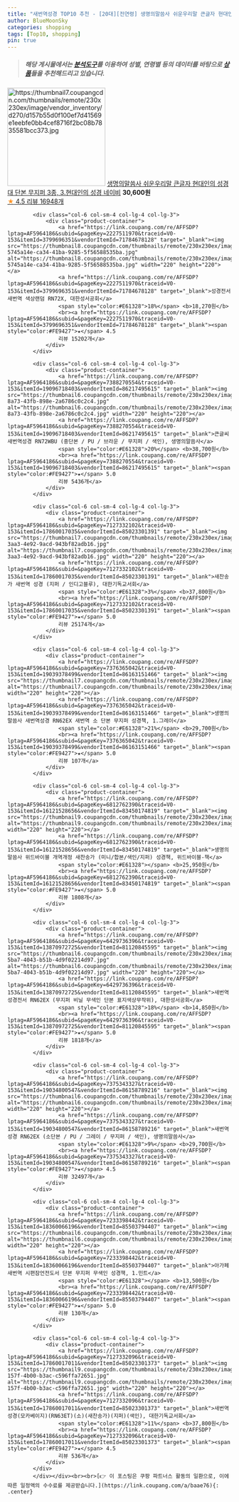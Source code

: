 ```yaml
---
title: "새번역성경 TOP10 추천 - [20대][전연령] 생명의말씀사 쉬운우리말 큰글자 현대인의 성경 대 단본 무지퍼 3종, 3.현대인의 성경 네이비"
author: BlueMoonSky
categories: shopping
tags: [Top10, shopping]
pin: true
---
```


> ##### 해당 게시물에서는 [**분석도구**](https://itemscout.io/)를 이용하여 **성별**, **연령별** 등의 데이터를 바탕으로 [**상품**](https://link.coupang.com/a/baae76)들을 추천해드리고 있습니다.
<div class="container"><div class="row">
            <div class="col-6 col-sm-4 col-lg-4 col-lg-3">
                <div class="product-container">
                    <a href="https://link.coupang.com/re/AFFSDP?lptag=AF5964186&subid=&pageKey=6273091909&traceid=V0-153&itemId=12840390974&vendorItemId=80105982142" target="_blank"><img src="https://thumbnail7.coupangcdn.com/thumbnails/remote/230x230ex/image/vendor_inventory/d270/d157b55d0f100ef7d41569e1eebfe0bb4cef8716f2bc08b7835581bcc373.jpg" alt="https://thumbnail7.coupangcdn.com/thumbnails/remote/230x230ex/image/vendor_inventory/d270/d157b55d0f100ef7d41569e1eebfe0bb4cef8716f2bc08b7835581bcc373.jpg" width="220" height="220"></a>
                    <a href="https://link.coupang.com/re/AFFSDP?lptag=AF5964186&subid=&pageKey=6273091909&traceid=V0-153&itemId=12840390974&vendorItemId=80105982142" target="_blank">생명의말씀사 쉬운우리말 큰글자 현대인의 성경 대 단본 무지퍼 3종, 3.현대인의 성경 네이비</a>
                    <span style="color:#E61328"></span> <b>30,600원</b>
                    <br><a href="https://link.coupang.com/re/AFFSDP?lptag=AF5964186&subid=&pageKey=6273091909&traceid=V0-153&itemId=12840390974&vendorItemId=80105982142" target="_blank"><span style="color:#FE9427">★</span> 4.5
                    리뷰 16948개</a>
                </div>
            </div>
            
            <div class="col-6 col-sm-4 col-lg-4 col-lg-3">
                <div class="product-container">
                    <a href="https://link.coupang.com/re/AFFSDP?lptag=AF5964186&subid=&pageKey=2227511970&traceid=V0-153&itemId=3799696351&vendorItemId=71784678128" target="_blank"><img src="https://thumbnail8.coupangcdn.com/thumbnails/remote/230x230ex/image/retail/images/2366110466236505-5745a14e-ca34-41ba-9285-5f56588535ba.jpg" alt="https://thumbnail8.coupangcdn.com/thumbnails/remote/230x230ex/image/retail/images/2366110466236505-5745a14e-ca34-41ba-9285-5f56588535ba.jpg" width="220" height="220"></a>
                    <a href="https://link.coupang.com/re/AFFSDP?lptag=AF5964186&subid=&pageKey=2227511970&traceid=V0-153&itemId=3799696351&vendorItemId=71784678128" target="_blank">성경전서 새번역 색상랜덤 RN72X, 대한성서공회</a>
                    <span style="color:#E61328">18%</span> <b>18,270원</b>
                    <br><a href="https://link.coupang.com/re/AFFSDP?lptag=AF5964186&subid=&pageKey=2227511970&traceid=V0-153&itemId=3799696351&vendorItemId=71784678128" target="_blank"><span style="color:#FE9427">★</span> 4.5
                    리뷰 15202개</a>
                </div>
            </div>
            
            <div class="col-6 col-sm-4 col-lg-4 col-lg-3">
                <div class="product-container">
                    <a href="https://link.coupang.com/re/AFFSDP?lptag=AF5964186&subid=&pageKey=7388270554&traceid=V0-153&itemId=19096718403&vendorItemId=86217495615" target="_blank"><img src="https://thumbnail6.coupangcdn.com/thumbnails/remote/230x230ex/image/retail/images/2023/06/08/16/3/b9870e06-8a73-43fb-898e-2a6786c0c2c4.jpg" alt="https://thumbnail6.coupangcdn.com/thumbnails/remote/230x230ex/image/retail/images/2023/06/08/16/3/b9870e06-8a73-43fb-898e-2a6786c0c2c4.jpg" width="220" height="220"></a>
                    <a href="https://link.coupang.com/re/AFFSDP?lptag=AF5964186&subid=&pageKey=7388270554&traceid=V0-153&itemId=19096718403&vendorItemId=86217495615" target="_blank">큰글씨 새번역성경 RN72WBU (중단본 / PU / 브라운 / 무지퍼 / 색인), 생명의말씀사</a>
                    <span style="color:#E61328">20%</span> <b>38,700원</b>
                    <br><a href="https://link.coupang.com/re/AFFSDP?lptag=AF5964186&subid=&pageKey=7388270554&traceid=V0-153&itemId=19096718403&vendorItemId=86217495615" target="_blank"><span style="color:#FE9427">★</span> 5.0
                    리뷰 5436개</a>
                </div>
            </div>
            
            <div class="col-6 col-sm-4 col-lg-4 col-lg-3">
                <div class="product-container">
                    <a href="https://link.coupang.com/re/AFFSDP?lptag=AF5964186&subid=&pageKey=7127332102&traceid=V0-153&itemId=17860017035&vendorItemId=85023301391" target="_blank"><img src="https://thumbnail7.coupangcdn.com/thumbnails/remote/230x230ex/image/retail/images/2023/02/10/16/8/3c4db360-3aa3-4e92-9acd-943bf82adb16.jpg" alt="https://thumbnail7.coupangcdn.com/thumbnails/remote/230x230ex/image/retail/images/2023/02/10/16/8/3c4db360-3aa3-4e92-9acd-943bf82adb16.jpg" width="220" height="220"></a>
                    <a href="https://link.coupang.com/re/AFFSDP?lptag=AF5964186&subid=&pageKey=7127332102&traceid=V0-153&itemId=17860017035&vendorItemId=85023301391" target="_blank">새찬송가 새번역 성경 (지퍼 / 인디고블루), 대한기독교서회</a>
                    <span style="color:#E61328">3%</span> <b>37,800원</b>
                    <br><a href="https://link.coupang.com/re/AFFSDP?lptag=AF5964186&subid=&pageKey=7127332102&traceid=V0-153&itemId=17860017035&vendorItemId=85023301391" target="_blank"><span style="color:#FE9427">★</span> 5.0
                    리뷰 25174개</a>
                </div>
            </div>
            
            <div class="col-6 col-sm-4 col-lg-4 col-lg-3">
                <div class="product-container">
                    <a href="https://link.coupang.com/re/AFFSDP?lptag=AF5964186&subid=&pageKey=7376365042&traceid=V0-153&itemId=19039378499&vendorItemId=86163151466" target="_blank"><img src="https://thumbnail7.coupangcdn.com/thumbnails/remote/230x230ex/image/vendor_inventory/aed5/b0a5a19098234cbd9f708e6e38c3dadadbcb587f17b52ec5ead45bafab98.jpg" alt="https://thumbnail7.coupangcdn.com/thumbnails/remote/230x230ex/image/vendor_inventory/aed5/b0a5a19098234cbd9f708e6e38c3dadadbcb587f17b52ec5ead45bafab98.jpg" width="220" height="220"></a>
                    <a href="https://link.coupang.com/re/AFFSDP?lptag=AF5964186&subid=&pageKey=7376365042&traceid=V0-153&itemId=19039378499&vendorItemId=86163151466" target="_blank">생명의말씀사 새번역성경 RN62EX 새번역 소 단본 무지퍼 성경책, 1.그레이</a>
                    <span style="color:#E61328">21%</span> <b>29,700원</b>
                    <br><a href="https://link.coupang.com/re/AFFSDP?lptag=AF5964186&subid=&pageKey=7376365042&traceid=V0-153&itemId=19039378499&vendorItemId=86163151466" target="_blank"><span style="color:#FE9427">★</span> 5.0
                    리뷰 107개</a>
                </div>
            </div>
            
            <div class="col-6 col-sm-4 col-lg-4 col-lg-3">
                <div class="product-container">
                    <a href="https://link.coupang.com/re/AFFSDP?lptag=AF5964186&subid=&pageKey=6812762390&traceid=V0-153&itemId=16121528656&vendorItemId=83450174819" target="_blank"><img src="https://thumbnail9.coupangcdn.com/thumbnails/remote/230x230ex/image/vendor_inventory/7093/989a67319de34b11c82fc58d95d8c612a272b4223054635952c937478b1d.jpg" alt="https://thumbnail9.coupangcdn.com/thumbnails/remote/230x230ex/image/vendor_inventory/7093/989a67319de34b11c82fc58d95d8c612a272b4223054635952c937478b1d.jpg" width="220" height="220"></a>
                    <a href="https://link.coupang.com/re/AFFSDP?lptag=AF5964186&subid=&pageKey=6812762390&traceid=V0-153&itemId=16121528656&vendorItemId=83450174819" target="_blank">생명의말씀사 위드바이블 개역개정 새찬송가 (미니/합본/색인/지퍼) 성경책, 위드바이블-책</a>
                    <span style="color:#E61328"></span> <b>25,950원</b>
                    <br><a href="https://link.coupang.com/re/AFFSDP?lptag=AF5964186&subid=&pageKey=6812762390&traceid=V0-153&itemId=16121528656&vendorItemId=83450174819" target="_blank"><span style="color:#FE9427">★</span> 5.0
                    리뷰 1808개</a>
                </div>
            </div>
            
            <div class="col-6 col-sm-4 col-lg-4 col-lg-3">
                <div class="product-container">
                    <a href="https://link.coupang.com/re/AFFSDP?lptag=AF5964186&subid=&pageKey=6429736396&traceid=V0-153&itemId=13870972725&vendorItemId=81120845595" target="_blank"><img src="https://thumbnail6.coupangcdn.com/thumbnails/remote/230x230ex/image/retail/images/2022/03/31/17/2/73b4ba0e-5ba7-4043-b51b-4d9f02214d97.jpg" alt="https://thumbnail6.coupangcdn.com/thumbnails/remote/230x230ex/image/retail/images/2022/03/31/17/2/73b4ba0e-5ba7-4043-b51b-4d9f02214d97.jpg" width="220" height="220"></a>
                    <a href="https://link.coupang.com/re/AFFSDP?lptag=AF5964186&subid=&pageKey=6429736396&traceid=V0-153&itemId=13870972725&vendorItemId=81120845595" target="_blank">새번역 성경전서 RN62EX (무지퍼 비닐 무색인 단본 표지색상무작위), 대한성서공회</a>
                    <span style="color:#E61328">18%</span> <b>14,850원</b>
                    <br><a href="https://link.coupang.com/re/AFFSDP?lptag=AF5964186&subid=&pageKey=6429736396&traceid=V0-153&itemId=13870972725&vendorItemId=81120845595" target="_blank"><span style="color:#FE9427">★</span> 5.0
                    리뷰 1818개</a>
                </div>
            </div>
            
            <div class="col-6 col-sm-4 col-lg-4 col-lg-3">
                <div class="product-container">
                    <a href="https://link.coupang.com/re/AFFSDP?lptag=AF5964186&subid=&pageKey=7375343327&traceid=V0-153&itemId=19034800547&vendorItemId=86158789216" target="_blank"><img src="https://thumbnail6.coupangcdn.com/thumbnails/remote/230x230ex/image/rs_quotation_api/agiapk0m/e63e7258796a4f7ba5de76941e92bc66.jpg" alt="https://thumbnail6.coupangcdn.com/thumbnails/remote/230x230ex/image/rs_quotation_api/agiapk0m/e63e7258796a4f7ba5de76941e92bc66.jpg" width="220" height="220"></a>
                    <a href="https://link.coupang.com/re/AFFSDP?lptag=AF5964186&subid=&pageKey=7375343327&traceid=V0-153&itemId=19034800547&vendorItemId=86158789216" target="_blank">새번역성경 RN62EX (소단본 / PU / 그레이 / 무지퍼 / 색인), 생명의말씀사</a>
                    <span style="color:#E61328">9%</span> <b>29,700원</b>
                    <br><a href="https://link.coupang.com/re/AFFSDP?lptag=AF5964186&subid=&pageKey=7375343327&traceid=V0-153&itemId=19034800547&vendorItemId=86158789216" target="_blank"><span style="color:#FE9427">★</span> 4.5
                    리뷰 32497개</a>
                </div>
            </div>
            
            <div class="col-6 col-sm-4 col-lg-4 col-lg-3">
                <div class="product-container">
                    <a href="https://link.coupang.com/re/AFFSDP?lptag=AF5964186&subid=&pageKey=7233398442&traceid=V0-153&itemId=18360066196&vendorItemId=85503794407" target="_blank"><img src="https://thumbnail6.coupangcdn.com/thumbnails/remote/230x230ex/image/vendor_inventory/d490/f88ac043ec421ac5fb4594b4eac8fe77332233e32f7f912ca182495fee69.jpg" alt="https://thumbnail6.coupangcdn.com/thumbnails/remote/230x230ex/image/vendor_inventory/d490/f88ac043ec421ac5fb4594b4eac8fe77332233e32f7f912ca182495fee69.jpg" width="220" height="220"></a>
                    <a href="https://link.coupang.com/re/AFFSDP?lptag=AF5964186&subid=&pageKey=7233398442&traceid=V0-153&itemId=18360066196&vendorItemId=85503794407" target="_blank">아가페 새번역 시편잠언전도서 단본 무지퍼 무색인 성경책, 1.민트</a>
                    <span style="color:#E61328"></span> <b>13,500원</b>
                    <br><a href="https://link.coupang.com/re/AFFSDP?lptag=AF5964186&subid=&pageKey=7233398442&traceid=V0-153&itemId=18360066196&vendorItemId=85503794407" target="_blank"><span style="color:#FE9427">★</span> 5.0
                    리뷰 130개</a>
                </div>
            </div>
            
            <div class="col-6 col-sm-4 col-lg-4 col-lg-3">
                <div class="product-container">
                    <a href="https://link.coupang.com/re/AFFSDP?lptag=AF5964186&subid=&pageKey=7127332096&traceid=V0-153&itemId=17860017011&vendorItemId=85023301373" target="_blank"><img src="https://thumbnail9.coupangcdn.com/thumbnails/remote/230x230ex/image/retail/images/2023/02/10/16/4/bc92f7c1-157f-4b00-b3ac-c596ffa72651.jpg" alt="https://thumbnail9.coupangcdn.com/thumbnails/remote/230x230ex/image/retail/images/2023/02/10/16/4/bc92f7c1-157f-4b00-b3ac-c596ffa72651.jpg" width="220" height="220"></a>
                    <a href="https://link.coupang.com/re/AFFSDP?lptag=AF5964186&subid=&pageKey=7127332096&traceid=V0-153&itemId=17860017011&vendorItemId=85023301373" target="_blank">새번역 성경(모카베이지)(RN63ET)(소)(새찬송가)(지퍼)(색인), 대한기독교서회</a>
                    <span style="color:#E61328">11%</span> <b>37,800원</b>
                    <br><a href="https://link.coupang.com/re/AFFSDP?lptag=AF5964186&subid=&pageKey=7127332096&traceid=V0-153&itemId=17860017011&vendorItemId=85023301373" target="_blank"><span style="color:#FE9427">★</span> 4.5
                    리뷰 536개</a>
                </div>
            </div>
            </div></div><br><br>[👉 이 포스팅은 쿠팡 파트너스 활동의 일환으로, 이에 따른 일정액의 수수료를 제공받습니다.](https://link.coupang.com/a/baae76){: .center}